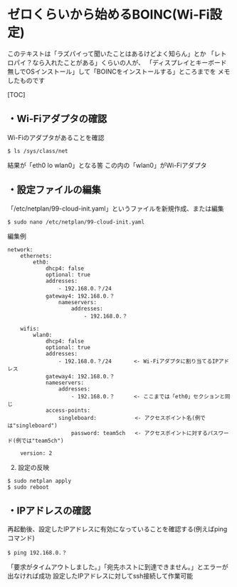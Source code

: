# ゼロくらいから始めるBOINC(Wi-Fi設定)

このテキストは「ラズパイって聞いたことはあるけどよく知らん」とか
「レトロパイ？なら入れたことがある」くらいの人が、
「ディスプレイとキーボード無しでOSインストール」して「BOINCをインストールする」ところまでを
メモしたものです

[TOC]

## ・Wi-Fiアダプタの確認

Wi-Fiのアダプタがあることを確認

```
$ ls /sys/class/net
```

結果が「eth0  lo  wlan0」となる筈
この内の「wlan0」がWi-Fiアダプタ

## ・設定ファイルの編集

「/etc/netplan/99-cloud-init.yaml」というファイルを新規作成、または編集

```
$ sudo nano /etc/netplan/99-cloud-init.yaml
```

編集例

    network:
        ethernets:
            eth0:
                dhcp4: false
                optional: true
                addresses:
                    - 192.168.0.？/24
                gateway4: 192.168.0.？
                    nameservers:
                        addresses:
                            - 192.168.0.？
    
        wifis:
            wlan0:
                dhcp4: false
                optional: true
                addresses:
                    - 192.168.0.？/24       <- Wi-Fiアダプタに割り当てるIPアドレス
                gateway4: 192.168.0.？
                nameservers:
                    addresses:
                        - 192.168.0.？      <- ここまでは「eth0」セクションと同じ
                access-points:
                    singleboard:            <- アクセスポイント名(例では"singleboard")
                        password: team5ch   <- アクセスポイントに対するパスワード(例では"team5ch")
    
        version: 2 

2. 設定の反映

```
$ sudo netplan apply
$ sudo reboot
```

## ・IPアドレスの確認

再起動後、設定したIPアドレスに有効になっていることを確認する(例えばpingコマンド)

```
$ ping 192.168.0.？
```

「要求がタイムアウトしました。」「宛先ホストに到達できません。」とエラーが出なければ成功
設定したIPアドレスに対してssh接続して作業可能
